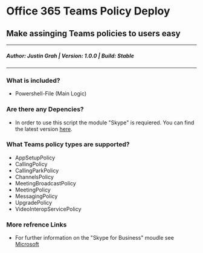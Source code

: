 # Office 365 Teams Policy Deploy
## Make assinging Teams policies to users easy
------
##### Author: Justin Grah | Version: 1.0.0 | Build: Stable
------

### What is included?
- Powershell-File (Main Logic)

### Are there any Depencies?
- In order to use this script the module "Skype" is requiered. You can find the latest version [here](https://www.microsoft.com/en-us/download/details.aspx?id=39366 "Microsoft Download Page").

### What Teams policy types are supported?
- AppSetupPolicy
- CallingPolicy
- CallingParkPolicy
- ChannelsPolicy
- MeetingBroadcastPolicy
- MeetingPolicy
- MessagingPolicy
- UpgradePolicy
- VideoInteropServicePolicy

### More refrence Links
- For further information on the "Skype for Business" moudle see [Microsoft](https://docs.microsoft.com/en-us/powershell/module/skype/?view=skype-ps "Powershell Refrence")
